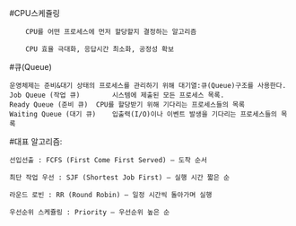 #CPU스케쥴링

        CPU를 어떤 프로세스에 먼저 할당할지 결정하는 알고리즘

        CPU 효율 극대화, 응답시간 최소화, 공정성 확보

#큐(Queue)

    운영체제는 준비&대기 상태의 프로세스를 관리하기 위해 대기열:큐(Queue)구조를 사용한다.
    Job Queue (작업 큐)    	시스템에 제출된 모든 프로세스 목록.
    Ready Queue (준비 큐)	CPU를 할당받기 위해 기다리는 프로세스들의 목록
    Waiting Queue (대기 큐)	입출력(I/O)이나 이벤트 발생을 기다리는 프로세스들의 목록

#대표 알고리즘:

    선입선출 : FCFS (First Come First Served) – 도착 순서

    최단 작업 우선 : SJF (Shortest Job First) – 실행 시간 짧은 순

    라운드 로빈 : RR (Round Robin) – 일정 시간씩 돌아가며 실행

    우선순위 스케쥴링 : Priority – 우선순위 높은 순

